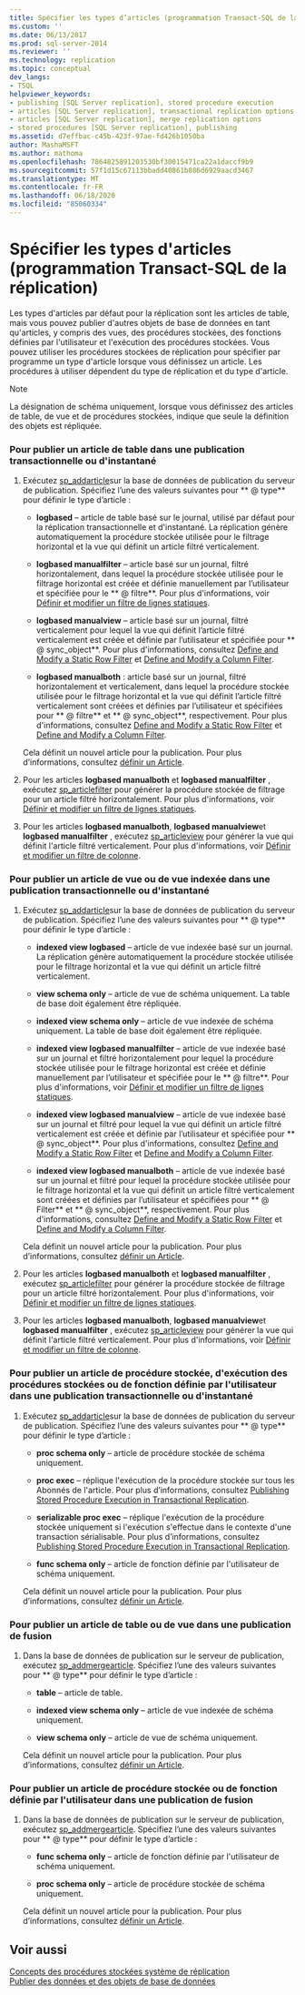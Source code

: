 ```yaml
---
title: Spécifier les types d’articles (programmation Transact-SQL de la réplication) | Microsoft Docs
ms.custom: ''
ms.date: 06/13/2017
ms.prod: sql-server-2014
ms.reviewer: ''
ms.technology: replication
ms.topic: conceptual
dev_langs:
- TSQL
helpviewer_keywords:
- publishing [SQL Server replication], stored procedure execution
- articles [SQL Server replication], transactional replication options
- articles [SQL Server replication], merge replication options
- stored procedures [SQL Server replication], publishing
ms.assetid: d7effbac-c45b-423f-97ae-fd426b1050ba
author: MashaMSFT
ms.author: mathoma
ms.openlocfilehash: 7864825891203530bf30015471ca22a1daccf9b9
ms.sourcegitcommit: 57f1d15c67113bbadd40861b886d6929aacd3467
ms.translationtype: MT
ms.contentlocale: fr-FR
ms.lasthandoff: 06/18/2020
ms.locfileid: "85060334"
---
```

# <a name="specify-article-types-replication-transact-sql-programming"></a>Spécifier les types d'articles (programmation Transact-SQL de la réplication)
  Les types d'articles par défaut pour la réplication sont les articles de table, mais vous pouvez publier d'autres objets de base de données en tant qu'articles, y compris des vues, des procédures stockées, des fonctions définies par l'utilisateur et l'exécution des procédures stockées. Vous pouvez utiliser les procédures stockées de réplication pour spécifier par programme un type d'article lorsque vous définissez un article. Les procédures à utiliser dépendent du type de réplication et du type d'article.  
  
> [!NOTE]  
>  La désignation de schéma uniquement, lorsque vous définissez des articles de table, de vue et de procédures stockées, indique que seule la définition des objets est répliquée.  
  
### <a name="to-publish-a-table-article-in-a-transactional-or-snapshot-publication"></a>Pour publier un article de table dans une publication transactionnelle ou d'instantané  
  
1.  Exécutez [sp_addarticle](/sql/relational-databases/system-stored-procedures/sp-addarticle-transact-sql)sur la base de données de publication du serveur de publication. Spécifiez l’une des valeurs suivantes pour ** \@ type** pour définir le type d’article :  
  
    -   **logbased** – article de table basé sur le journal, utilisé par défaut pour la réplication transactionnelle et d'instantané. La réplication génère automatiquement la procédure stockée utilisée pour le filtrage horizontal et la vue qui définit un article filtré verticalement.  
  
    -   **logbased manualfilter** – article basé sur un journal, filtré horizontalement, dans lequel la procédure stockée utilisée pour le filtrage horizontal est créée et définie manuellement par l’utilisateur et spécifiée pour le ** \@ filtre**. Pour plus d'informations, voir [Définir et modifier un filtre de lignes statiques](define-and-modify-a-static-row-filter.md).  
  
    -   **logbased manualview** – article basé sur un journal, filtré verticalement pour lequel la vue qui définit l’article filtré verticalement est créée et définie par l’utilisateur et spécifiée pour ** \@ sync_object**. Pour plus d'informations, consultez [Define and Modify a Static Row Filter](define-and-modify-a-static-row-filter.md) et [Define and Modify a Column Filter](define-and-modify-a-column-filter.md).  
  
    -   **logbased manualboth** : article basé sur un journal, filtré horizontalement et verticalement, dans lequel la procédure stockée utilisée pour le filtrage horizontal et la vue qui définit l’article filtré verticalement sont créées et définies par l’utilisateur et spécifiées pour ** \@ filtre** et ** \@ sync_object**, respectivement. Pour plus d'informations, consultez [Define and Modify a Static Row Filter](define-and-modify-a-static-row-filter.md) et [Define and Modify a Column Filter](define-and-modify-a-column-filter.md).  
  
     Cela définit un nouvel article pour la publication. Pour plus d’informations, consultez [définir un Article](define-an-article.md).  
  
2.  Pour les articles **logbased manualboth** et **logbased manualfilter** , exécutez [sp_articlefilter](/sql/relational-databases/system-stored-procedures/sp-articlefilter-transact-sql) pour générer la procédure stockée de filtrage pour un article filtré horizontalement. Pour plus d'informations, voir [Définir et modifier un filtre de lignes statiques](define-and-modify-a-static-row-filter.md).  
  
3.  Pour les articles **logbased manualboth**, **logbased manualview**et **logbased manualfilter** , exécutez [sp_articleview](/sql/relational-databases/system-stored-procedures/sp-articleview-transact-sql) pour générer la vue qui définit l'article filtré verticalement. Pour plus d'informations, voir [Définir et modifier un filtre de colonne](define-and-modify-a-column-filter.md).  
  
### <a name="to-publish-a-view-or-indexed-view-article-in-a-transactional-or-snapshot-publication"></a>Pour publier un article de vue ou de vue indexée dans une publication transactionnelle ou d'instantané  
  
1.  Exécutez [sp_addarticle](/sql/relational-databases/system-stored-procedures/sp-addarticle-transact-sql)sur la base de données de publication du serveur de publication. Spécifiez l’une des valeurs suivantes pour ** \@ type** pour définir le type d’article :  
  
    -   **indexed view logbased** – article de vue indexée basé sur un journal. La réplication génère automatiquement la procédure stockée utilisée pour le filtrage horizontal et la vue qui définit un article filtré verticalement.  
  
    -   **view schema only** – article de vue de schéma uniquement. La table de base doit également être répliquée.  
  
    -   **indexed view schema only** – article de vue indexée de schéma uniquement. La table de base doit également être répliquée.  
  
    -   **indexed view logbased manualfilter** – article de vue indexée basé sur un journal et filtré horizontalement pour lequel la procédure stockée utilisée pour le filtrage horizontal est créée et définie manuellement par l’utilisateur et spécifiée pour le ** \@ filtre**. Pour plus d'informations, voir [Définir et modifier un filtre de lignes statiques](define-and-modify-a-static-row-filter.md).  
  
    -   **indexed view logbased manualview** – article de vue indexée basé sur un journal et filtré pour lequel la vue qui définit un article filtré verticalement est créée et définie par l’utilisateur et spécifiée pour ** \@ sync_object**. Pour plus d'informations, consultez [Define and Modify a Static Row Filter](define-and-modify-a-static-row-filter.md) et [Define and Modify a Column Filter](define-and-modify-a-column-filter.md).  
  
    -   **indexed view logbased manualboth** – article de vue indexée basé sur un journal et filtré pour lequel la procédure stockée utilisée pour le filtrage horizontal et la vue qui définit un article filtré verticalement sont créées et définies par l’utilisateur et spécifiées pour ** \@ Filter** et ** \@ sync_object**, respectivement. Pour plus d'informations, consultez [Define and Modify a Static Row Filter](define-and-modify-a-static-row-filter.md) et [Define and Modify a Column Filter](define-and-modify-a-column-filter.md).  
  
     Cela définit un nouvel article pour la publication. Pour plus d’informations, consultez [définir un Article](define-an-article.md).  
  
2.  Pour les articles **logbased manualboth** et **logbased manualfilter** , exécutez [sp_articlefilter](/sql/relational-databases/system-stored-procedures/sp-articlefilter-transact-sql) pour générer la procédure stockée de filtrage pour un article filtré horizontalement. Pour plus d'informations, voir [Définir et modifier un filtre de lignes statiques](define-and-modify-a-static-row-filter.md).  
  
3.  Pour les articles **logbased manualboth**, **logbased manualview**et **logbased manualfilter** , exécutez [sp_articleview](/sql/relational-databases/system-stored-procedures/sp-articleview-transact-sql) pour générer la vue qui définit l'article filtré verticalement. Pour plus d'informations, voir [Définir et modifier un filtre de colonne](define-and-modify-a-column-filter.md).  
  
### <a name="to-publish-a-stored-procedure-stored-procedure-execution-or-user-defined-function-article-in-a-transactional-or-snapshot-publication"></a>Pour publier un article de procédure stockée, d'exécution des procédures stockées ou de fonction définie par l'utilisateur dans une publication transactionnelle ou d'instantané  
  
1.  Exécutez [sp_addarticle](/sql/relational-databases/system-stored-procedures/sp-addarticle-transact-sql)sur la base de données de publication du serveur de publication. Spécifiez l’une des valeurs suivantes pour ** \@ type** pour définir le type d’article :  
  
    -   **proc schema only** – article de procédure stockée de schéma uniquement.  
  
    -   **proc exec** – réplique l'exécution de la procédure stockée sur tous les Abonnés de l'article. Pour plus d’informations, consultez [Publishing Stored Procedure Execution in Transactional Replication](../transactional/publishing-stored-procedure-execution-in-transactional-replication.md).  
  
    -   **serializable proc exec** – réplique l'exécution de la procédure stockée uniquement si l'exécution s'effectue dans le contexte d'une transaction sérialisable. Pour plus d’informations, consultez [Publishing Stored Procedure Execution in Transactional Replication](../transactional/publishing-stored-procedure-execution-in-transactional-replication.md).  
  
    -   **func schema only** – article de fonction définie par l'utilisateur de schéma uniquement.  
  
     Cela définit un nouvel article pour la publication. Pour plus d’informations, consultez [définir un Article](define-an-article.md).  
  
### <a name="to-publish-a-table-or-view-article-in-a-merge-publication"></a>Pour publier un article de table ou de vue dans une publication de fusion  
  
1.  Dans la base de données de publication sur le serveur de publication, exécutez [sp_addmergearticle](/sql/relational-databases/system-stored-procedures/sp-addmergearticle-transact-sql). Spécifiez l’une des valeurs suivantes pour ** \@ type** pour définir le type d’article :  
  
    -   **table** – article de table.  
  
    -   **indexed view schema only** – article de vue indexée de schéma uniquement.  
  
    -   **view schema only** – article de vue de schéma uniquement.  
  
     Cela définit un nouvel article pour la publication. Pour plus d’informations, consultez [définir un Article](define-an-article.md).  
  
### <a name="to-publish-a-stored-procedure-or-user-defined-function-article-in-a-merge-publication"></a>Pour publier un article de procédure stockée ou de fonction définie par l'utilisateur dans une publication de fusion  
  
1.  Dans la base de données de publication sur le serveur de publication, exécutez [sp_addmergearticle](/sql/relational-databases/system-stored-procedures/sp-addmergearticle-transact-sql). Spécifiez l’une des valeurs suivantes pour ** \@ type** pour définir le type d’article :  
  
    -   **func schema only** – article de fonction définie par l'utilisateur de schéma uniquement.  
  
    -   **proc schema only** – article de procédure stockée de schéma uniquement.  
  
     Cela définit un nouvel article pour la publication. Pour plus d’informations, consultez [définir un Article](define-an-article.md).  
  
## <a name="see-also"></a>Voir aussi  
 [Concepts des procédures stockées système de réplication](../concepts/replication-system-stored-procedures-concepts.md)   
 [Publier des données et des objets de base de données](publish-data-and-database-objects.md)  
  
  
